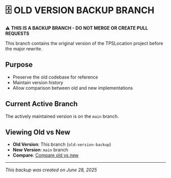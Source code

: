 # 🗄️ OLD VERSION BACKUP BRANCH

⚠️ **THIS IS A BACKUP BRANCH - DO NOT MERGE OR CREATE PULL REQUESTS**

This branch contains the original version of the TPSLocation project before the major rewrite.

## Purpose
- Preserve the old codebase for reference
- Maintain version history
- Allow comparison between old and new implementations

## Current Active Branch
The actively maintained version is on the `main` branch.

## Viewing Old vs New
- **Old Version**: This branch (`old-version-backup`)
- **New Version**: `main` branch
- **Compare**: [Compare old vs new](https://github.com/Deviantkay/TPSLocation/compare/old-version-backup...main)

---
*This backup was created on June 28, 2025*
